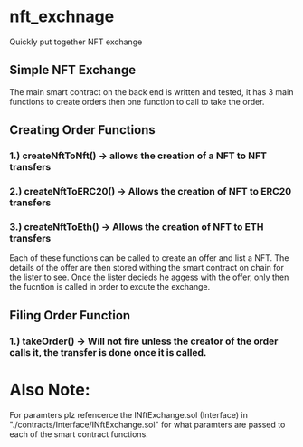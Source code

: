 # nft_exchnage
Quickly put together NFT exchange

## Simple NFT Exchange

The main smart contract on the back end is written and tested, it has 3 main functions to create orders then one function to call to take the order.

## Creating Order Functions

### 1.) createNftToNft() -> allows the creation of a NFT to NFT transfers

### 2.) createNftToERC20() -> Allows the creation of NFT to ERC20 transfers

### 3.) createNftToEth() -> Allows the creation of NFT to ETH transfers

Each of these functions can be called to create an offer and list a NFT. The details of the offer are then stored withing the smart contract on chain
for the lister to see. Once the lister decieds he aggess with the offer, only then the fucntion is called in order to excute the exchange.

## Filing Order Function

### 1.) takeOrder() -> Will not fire unless the creator of the order calls it, the transfer is done once it is called.

# Also Note:

For paramters plz refencerce the INftExchange.sol (Interface) in "./contracts/Interface/INftExchange.sol" for what paramters are passed to each 
of the smart contract functions.
